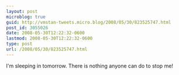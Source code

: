 ```yaml
---
layout: post
microblog: true
guid: http://vmstan-tweets.micro.blog/2008/05/30/823525747.html
post_id: 3055026
date: 2008-05-30T12:22:32-0600
lastmod: 2008-05-30T12:22:32-0600
type: post
url: /2008/05/30/823525747.html
---
```

I'm sleeping in tomorrow. There is nothing anyone can do to stop me!
